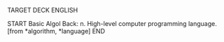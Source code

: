 TARGET DECK
ENGLISH

START
Basic
Algol
Back: n. High-level computer programming language. [from *algorithm, *language]
END
